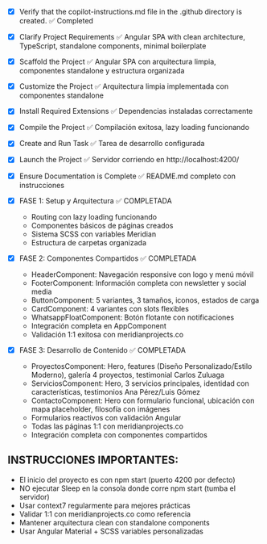 <!-- Use this file to provide workspace-specific custom instructions to Copilot. For more details, visit https://code.visualstudio.com/docs/copilot/copilot-customization#_use-a-githubcopilotinstructionsmd-file -->
- [x] Verify that the copilot-instructions.md file in the .github directory is created. ✅ Completed

- [x] Clarify Project Requirements ✅ Angular SPA with clean architecture, TypeScript, standalone components, minimal boilerplate

- [x] Scaffold the Project ✅ Angular SPA con arquitectura limpia, componentes standalone y estructura organizada

- [x] Customize the Project ✅ Arquitectura limpia implementada con componentes standalone

- [x] Install Required Extensions ✅ Dependencias instaladas correctamente

- [x] Compile the Project ✅ Compilación exitosa, lazy loading funcionando

- [x] Create and Run Task ✅ Tarea de desarrollo configurada

- [x] Launch the Project ✅ Servidor corriendo en http://localhost:4200/

- [x] Ensure Documentation is Complete ✅ README.md completo con instrucciones

- [x] FASE 1: Setup y Arquitectura ✅ COMPLETADA
  - Routing con lazy loading funcionando
  - Componentes básicos de páginas creados
  - Sistema SCSS con variables Meridian
  - Estructura de carpetas organizada

- [x] FASE 2: Componentes Compartidos ✅ COMPLETADA
  - HeaderComponent: Navegación responsive con logo y menú móvil
  - FooterComponent: Información completa con newsletter y social media
  - ButtonComponent: 5 variantes, 3 tamaños, iconos, estados de carga
  - CardComponent: 4 variantes con slots flexibles
  - WhatsappFloatComponent: Botón flotante con notificaciones
  - Integración completa en AppComponent
  - Validación 1:1 exitosa con meridianprojects.co

- [x] FASE 3: Desarrollo de Contenido ✅ COMPLETADA
  - ProyectosComponent: Hero, features (Diseño Personalizado/Estilo Moderno), galería 4 proyectos, testimonial Carlos Zuluaga
  - ServiciosComponent: Hero, 3 servicios principales, identidad con características, testimonios Ana Pérez/Luis Gómez
  - ContactoComponent: Hero con formulario funcional, ubicación con mapa placeholder, filosofía con imágenes
  - Formularios reactivos con validación Angular
  - Todas las páginas 1:1 con meridianprojects.co
  - Integración completa con componentes compartidos

## INSTRUCCIONES IMPORTANTES:
- El inicio del proyecto es con npm start (puerto 4200 por defecto)
- NO ejecutar Sleep en la consola donde corre npm start (tumba el servidor)
- Usar context7 regularmente para mejores prácticas
- Validar 1:1 con meridianprojects.co como referencia
- Mantener arquitectura clean con standalone components
- Usar Angular Material + SCSS variables personalizadas